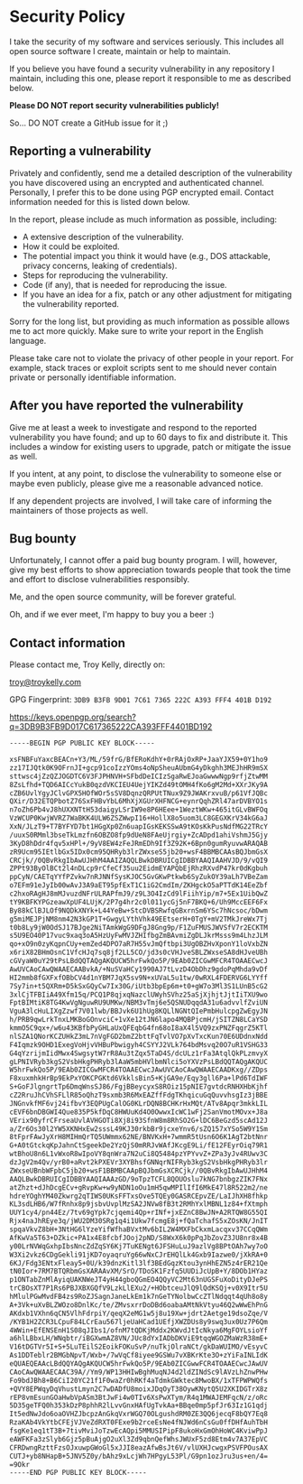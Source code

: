 # Security Policy

I take the security of my software and services seriously. This includes
all open source software I create, maintain or help to maintain.

If you believe you have found a security vulnerability in any repository
I maintain, including this one, please report it responsible to me as
described below.

**Please DO NOT report security vulnerabilities publicly!**

So... DO NOT create a GitHub issue for it ;)

## Reporting a vulnerability

Privately and confidently, send me a detailed description of the vulnerability
you have discovered using an encrypted and authenticated channel. Personally,
I prefer this to be done using PGP encrypted email. Contact information
needed for this is listed down below.

In the report, please include as much information as possible, including:

- A extensive description of the vulnerability.
- How it could be exploited.
- The potential impact you think it would have (e.g., DOS attackable, privacy
  concerns, leaking of credentials).
- Steps for reproducing the vulnerability.
- Code (if any), that is needed for reproducing the issue.
- If you have an idea for a fix, patch or any other adjustment for mitigating
  the vulnerability reported.

Sorry for the long list, but providing as much information as possible allows
me to act more quickly. Make sure to write your report in the English language.

Please take care not to violate the privacy of other people in your report.
For example, stack traces or exploit scripts sent to me should never contain
private or personally identifiable information.

## After you have reported the vulnerability

Give me at least a week to investigate and respond to the reported vulnerability
you have found; and up to 60 days to fix and distribute it. This includes a
window for existing users to upgrade, patch or mitigate the issue as well.

If you intent, at any point, to disclose the vulnerability to someone else
or maybe even publicly, please give me a reasonable advanced notice.

If any dependent projects are involved, I will take care of informing the
maintainers of those projects as well.

## Bug bounty

Unfortunately, I cannot offer a paid bug bounty program. I will, however, give
my best efforts to show appreciation towards people that took the time and
effort to disclose vulnerabilities responsibly.

Me, and the open source community, will be forever grateful.

Oh, and if we ever meet, I'm happy to buy you a beer :)

## Contact information

Please contact me, Troy Kelly, directly on:

troy@troykelly.com

GPG Fingerprint: `3DB9 B3FB 9D01 7C61 7365 222C A393 FFF4 401B D192`

https://keys.openpgp.org/search?q=3DB9B3FB9D017C617365222CA393FFF4401BD192

```txt
-----BEGIN PGP PUBLIC KEY BLOCK-----

xsFNBFuYaxcBEACn+Y3/ML/59frG/BfERoKdhY+0rRAjOxRP+JaaYJX59+0Y1ho9
zz17IJQtk0K9OFrnJI+gcp91coIzzYOms4oNpSheuAUbmG4yDkghh3MEJhHR9mSX
sttwsc4jZzQZJOGDTC6V3FJPHNVH+SFbdDeICIzSgaRwEJoaGwwwNgp9rfjZtwMM
8ZsLfhd+TQD6AICcYukB0qzdVKCIEU4UejYIKZd49tOMH4fKo6gM2Md+XXrJKy9A
cZB6UvlYgyJClvGPX5HOfWOr5sSV8DqnzQRPUtTNux9Z9JWAKrxvuB/p61VfJQBc
QXir/D32ETQPbotZ76SxFHBvYbL6MhXjXGUrXHFNCG+eynrQqhZRl47arDVBYO1s
n7oZh6Pb4vJ8hUXXNTtH53daigyLSrIW9e8P6HEee+1WeztWKw+465itGLvBWFOq
VzWCUP0KwjWVRZ7WaBKK4ULW6ZSZWwpI16+HollX8o5uom3LC8GEGXKrV34kG6aJ
XxN/JLzT9+T7BYFYD7bt1HGgXp0Zn6uapIGsKEKSSwA9tKOsKkPusNdfMG22TRcY
/uuxS0RMml3bseTkLmzfn6OBZO8fp9dUeN8FAeUjrgiy+ZcADpd1ahiVshmJ5Gjy
3KyD8hDdr4fqv5xHPl+/9yV8EW4zFeJRmEDh9If3Z92K+6Bpn0gumRyuvwARAQAB
zR9Ucm95IEtlbGx5IDx0cm95QHRyb3lrZWxseS5jb20+wsF4BBMBCAAsBQJbmGsX
CRCjk//0QBvRkgIbAwUJHhM4AAIZAQQLBwkDBRUICgIDBBYAAQIAAHVJD/9/vQI9
ZPPt93ByOlBCt2l4nDLcp9rCfeCf35uu2EidmEYAPQbEjRhzRXvdP47kr0dKgbuh
ppCyN/CAETqYYfPZvkw7nRJNNfSysKJOC5GvGKwPtkwb6SyZukOY39aLh7VBeZam
o7EFm91eJyIb00wAvJ3A9aET95pfExT1C1iG2CmdIm/ZKHgckO5aPTTdK14EeZbf
c2hxoRAgHJ8mMJvuzdNFrULRAPfmJ9/z9L3O4IzCd9lFiihYip/m7+5Ex1UibQwZ
tY9KBFKYPGzeawXpUF4LUjK/2P7g4hr2c0l011ycGj5nF7BKQ+6/Uh9MccEEF6Fx
By88kClBJLOf9NQDkXNYk+L44YeBw+StcDVBSRwfqGBxrnSm6YSc7hNcsoc/bDwm
g5miMEJPjNM8nm42N3kGP1T+GwgyLYthVhk49EEtserH+0TgY+mV2TMkJreWx7Tj
t0b8Ly9jW0OdSJ17BJge2NiTAmkWgG9DFgJ8Gng9p/F1ZuFMUSJWVSfV7r2ECKTM
s5U9EO40P17vuc9xaq3oA5HzUyFwMVJZHIfbgZmBAvmiZgDLJkrMsss9m4LhzJLM
qo+xO9n0zyKqpnCUy+emZed4DPO7aR7H55vJmQftbpi3UgOBZHvXponY1loVxbZN
x6riX82BHmOsnC1VfcHJq7sq8jf2LL5CO/jd3s0cVHJveSBLZWxseSA8dHJveUBh
cGVyaW0uY29tPsLBdQQTAQgAKQUCW5hrFwkQo5P/9EAb0ZICGwMFCR4TOAAECwcJ
AwUVCAoCAwQWAAECAABvkA/+NuSVaHCy1990AJ7tLvzD4ObDhz9gdoPqMhda9vDf
HI2mmb8fGXFxfOBbCV4d1nYBM7JqX5sv9N+xUVaL5u1tw/0wRXL4FDERVG6LYYff
7Sy7in+t5QXRm+D5kSxGQyCw7Ix30G/iUtb3bpEp6m+t0+gW7o3Ml3S1LUnB5cG2
3xlCjTFBIiA49Xfm15q/PCQ1P8qjxqNazclUWyhSVhz25aSjXjhjtJjtIiTXU9wo
FptBIMtiK8TG4KwVgNguwRU9UMKw/NBM3vTmj6e5QSNUDqqdA31u6advvlfZviUN
VguA3lcHuLIXgZzwf7V01lwb/BBJvk6U1hUg8KQLlNGNtQIePmbHulcpgZwEgyJN
h/PRB9qwLrkTnxLMKBoGOnvciC+1vXe12tJN6lapo4MQBPjcmH/jSITZN8LCaYSD
kmmO5C9qx+/w6u43KBfbPyGHLaUxQFEqbG4fn68oI8aX4l5VQ9zxPNZFqgrZ5KTl
nlSZA1QNorKCZUHkZ3mL7nVgFGD2bmZ2bttFqTvlVO7pXvTxcKun70E6UDdnxNdd
F4Iqmzk9OHD1ExegVoHjvVHBuPbwigyh4CSYYJ2VLk764bdMsvq20O7uR1VSHG33
G4qYzrijmIidMwx4SwgsytW7rR8Au3tZqx5TaD4S/dcULz1rFa3AtqlQkPLzmvyX
gLPNIVRyb3kgS2VsbHkgPHRyb3lAaW5mbHVlbmNlci5oYXVzPsLBdQQTAQgAKQUC
W5hrFwkQo5P/9EAb0ZICGwMFCR4TOAAECwcJAwUVCAoCAwQWAAECAADKxg//ZDps
F8xuxmhkHrBp9EkPxYOKCPGKtd6VkklsBin5+KjGA9e/Eqy3gll6Pa+lPd6TdIWF
S+GoFJlgngrtTp6DmqWnsSJ86/FgjBBeycyxS8ROiz15pNIE7gvtdcRNHXHbKjhf
cZ2RruJhCVhSFLlR85oQhzT9sxmb3R6MxEAZffFdgTKhqicuGqQuvvhsgIz3jBBE
JNGnvkfMF6vj24ifbvY3EQPUgCalOG0KLrDQN8BCHKrHxMQt/ATv8Apqr3mkkLIL
cEVF6bnDBGWI4Que835P5kfDqC8HWUuKd4O0OwwxIcWC1wFj2SanVmotMOvx+J8a
VErix90yfrCFrseaUvlAVHGOTi8Xj8i93SfnW8m8RhSO2G+lDC6BeGzd5scAd12J
a/Zr6Os30l2YW5XKNHxEw2sssL49KJ30rkbBr9jcxeYnv6/sZQ157xYSo5W9Y1Sm
8tFprFAwJyXrH8MIHmQrTQ5UWmmx62NE/BNVKxH+7wmmR5tUsn6O6K1AgT2btNnr
G+A0tGtckqKpJahnCtSgeekDe2YzQjS0mRRJvWAfJKcgE9Li/fE12FEyrOiq79R1
wtBhoU8n6L1vWxoR8wIpoVY8qnWra7N2uCi8Q5484pzYPYvvZ+ZPa3yJv4RUwv3C
dzJgV2m4Qv/yrB0+aRvt2kPXEVr3XYBhsfGNNqrNIFRyb3kgS2VsbHkgPHRyb3lr
ZWxseUBnbWFpbC5jb20+wsF1BBMBCAApBQJbmGsXCRCjk//0QBvRkgIbAwUJHhM4
AAQLBwkDBRUICgIDBBYAAQIAAAzGD/9oTpzTCFL8QOUOslu7kNG7bnbgzZIK7FNx
atZhzt+dJhDcgECv+gRvpKw+w9yNDN1oOu1mH5qwMPIlIfI6MkE47l8R522m2/ne
hdreYOghYM40Zkwrg2qTIWS0UKsFFTxsOve5TQEy0GASRCEpvZE/LaIJhXH8fhkp
KL3sdLHB6/W7fRnhx8p9jsbvUvplMzSA2JNVw8fB3t2RMhYxlMBNL1z84+fXtmph
UUY1cy4/pn44Ez/7tv69gYpk7cjqemi4Qp+rINf+jxEZnC8BwJN+A2RTQW8G55QI
Rjx4naJhREye3q/jWU2DM30SRg1q4i1Ukw7fcmgE8j+fQaTchafS5xZOsKN/JnIT
spqaVkvZ8bH+3NtHG6lYzeYifWfhaBVxtMv6bIL2W4MXFbCkxmLacqxv37CCqQWm
AfKwVa5T63+DZkic+PA1x4E8fcbfJOoj2pND/S8WxX6k0pPqJbZovZ3JU8nr8x4B
y00LrNVWqGxhpIbsNncZdZqSY6Kj7TuKENgt6JFSHuLuJ9azlVg8BPtOAh7wy7oO
W3Xi2vkz6CDgGekli91jKD7oyaqruYg66wNxCJrEHQlLk4Gxb9Iazwe0/jXkRA+0
6KJ/Fdg3ENtxFleay5+0U/k39dnzKitl3lf3BEdGqzKtou3ynHhEZN5z4rER21Qe
tN0Ior+7RM7BTQRbmGsXARAAvXM/SrO/TDoSK1Fzfq5UUDiJcUpB+Y/8DOb1HYaz
p1ONTabZnMlAyiqUAKNWeJT4yH44gboQGmEO4QQyVC2Mt63nUGSFuXoDityDJePS
trCBOsXT7P1Rs6PBJXBXGQfV9LzkLlEXu2/+HObtceuJlQ9lQdKSQj+v0X9Itr5U
hMlulPGwMvdFB4zs9RoZJSagnJaneLkEm1k7nGeTYNolbwCcZTlNdqqt4qUh8o8y
A+3Vk+uXvBLZWOzo8DnlKc/te/ZMvsxrrDoDBd6oabaAMtNkVtyu46Q2wWwEhPnG
AKdxb1VXhn6qCN5VlhFdrpiY/qeqX2eMG1w5j8u19Xw+jdrt2Aetge19dsoZqe/V
/KYB1H2ZCR3LCpuF84LCrEau567ljeUaHCad1UEfjXWZDUs8y9swq3ux0Uz7P6Qm
4WWin+EfENSEnH1S08qJIbs1/ofnM7tQDKjMddx2KWvdJtIcNkya6MgFOYLsioYf
a6hlLBbxLH/WNqbtr/iBGXwmAZ8VN/JUc8dYxIADbDKViE9tqqWGOZMaWzR38mE+
V16tDGTVr5I+S+5LuTEilS2EoikFOKuSvP/nuTkjOlraNCt/gkDaWUIMO/vEsyvC
As1DDTeblr2BMGbNpvT/Wxb+/7wVqCf8iyee9GSWu7vXBKrKte3O+zYiFaINLIdK
eQUAEQEAAcLBdQQYAQgAKQUCW5hrFwkQo5P/9EAb0ZICGwwFCR4TOAAECwcJAwUV
CAoCAwQWAAECAAC39A//Ym9/WP13HHIwBghMuqNJ4d2ldZINdSc9lAVzLhZnwPHw
Fo9bdJBh8+B6CiI20YC21f1F0waZr0hRKf4aTdmkGWktec8MwoBX/1xTFPWPWQfs
+QVY8EPWqyDqVhustLmyn2C7wDADfU8moixJDqOyT38OywKNytQ5U2XKIDGTrX8z
rEP8vmEsunGOaHwbVpASm3BtJwFi4w0TIv6XsPwXTym/R4q1MWAJEMFqcN/z/oRc
5D35geTFQ0h353kDzP8phhR2lLvvGnxHAfUgTvkAa+BBqe0mp5pfJr63Iz1G1qdj
It5edNwJdo6oaOVHZJbcpzAnGkqVxrWGQ70OLgushdRM0ZE3QQ6jecqF8bQY7Eq8
RzaKAb4VkYtbCFEjVJVeZdRXT0FExe9b2rceEsNe4fNJWd6nCsGu0ffDHfAuhTbH
fsgKe1eq1tT3B+7tivMviJoTzwEcAQpi5MMUSIPipF8ukoHxGmOhHoWC4KviwPpJ
eAWFKFa3zSlyb6Gjz5pBuAjgO2uXl3Zd9qbnQefWhsJWUxF5zd8Etm4v7A37EpVC
CFRDwngRzttFzsOJxuwpGWoGl5xJJI8eazAfwBsJt6V/vlUXHJcwgxPSVFPOusAX
CUTJ+yb8NHapB+5JNV5Z0y/bAhz9xLcjWh7HPgyL53Pl/G9pn1ozJru3us+en/4=
=9Okr
-----END PGP PUBLIC KEY BLOCK-----
```
